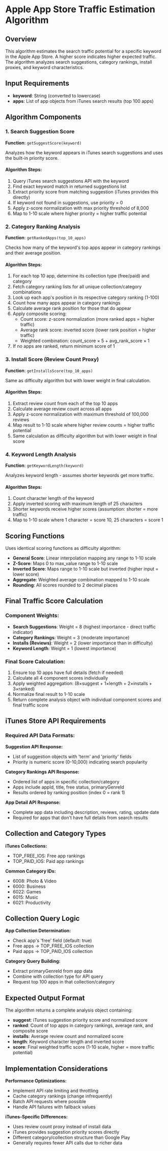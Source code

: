 # Apple App Store Traffic Estimation Algorithm

## Overview
This algorithm estimates the search traffic potential for a specific keyword in the Apple App Store. A higher score indicates higher expected traffic. The algorithm analyzes search suggestions, category rankings, install proxies, and keyword characteristics.

## Input Requirements
- **keyword**: String (converted to lowercase)
- **apps**: List of app objects from iTunes search results (top 100 apps)

## Algorithm Components

### 1. Search Suggestion Score
**Function**: `getSuggestScore(keyword)`

Analyzes how the keyword appears in iTunes search suggestions and uses the built-in priority score.

#### Algorithm Steps:
1. Query iTunes search suggestions API with the keyword
2. Find exact keyword match in returned suggestions list
3. Extract priority score from matching suggestion (iTunes provides this directly)
4. If keyword not found in suggestions, use priority = 0
5. Apply z-score normalization with max priority threshold of 8,000
6. Map to 1-10 scale where higher priority = higher traffic potential

### 2. Category Ranking Analysis
**Function**: `getRankedApps(top_10_apps)`

Checks how many of the keyword's top apps appear in category rankings and their average position.

#### Algorithm Steps:
1. For each top 10 app, determine its collection type (free/paid) and category
2. Fetch category ranking lists for all unique collection/category combinations
3. Look up each app's position in its respective category ranking (1-100)
4. Count how many apps appear in category rankings
5. Calculate average rank position for those that do appear
6. Apply composite scoring:
   - Count score: z-score normalization (more ranked apps = higher traffic)
   - Average rank score: inverted score (lower rank position = higher traffic)
   - Weighted combination: count_score × 5 + avg_rank_score × 1
7. If no apps are ranked, return minimum score of 1

### 3. Install Score (Review Count Proxy)
**Function**: `getInstallsScore(top_10_apps)`

Same as difficulty algorithm but with lower weight in final calculation.

#### Algorithm Steps:
1. Extract review count from each of the top 10 apps
2. Calculate average review count across all apps
3. Apply z-score normalization with maximum threshold of 100,000 reviews
4. Map result to 1-10 scale where higher review counts = higher traffic potential
5. Same calculation as difficulty algorithm but with lower weight in final score

### 4. Keyword Length Analysis
**Function**: `getKeywordLength(keyword)`

Analyzes keyword length - assumes shorter keywords get more traffic.

#### Algorithm Steps:
1. Count character length of the keyword
2. Apply inverted scoring with maximum length of 25 characters
3. Shorter keywords receive higher scores (assumption: shorter = more traffic)
4. Map to 1-10 scale where 1 character = score 10, 25 characters = score 1

## Scoring Functions

Uses identical scoring functions as difficulty algorithm:

- **General Score**: Linear interpolation mapping any range to 1-10 scale
- **Z-Score**: Maps 0 to max_value range to 1-10 scale  
- **Inverted Score**: Maps range to 1-10 scale but inverted (higher input = lower score)
- **Aggregate**: Weighted average combination mapped to 1-10 scale
- **Rounding**: All scores rounded to 2 decimal places

## Final Traffic Score Calculation

### Component Weights:
- **Search Suggestions**: Weight = 8 (highest importance - direct traffic indicator)
- **Category Rankings**: Weight = 3 (moderate importance)
- **Installs (Reviews)**: Weight = 2 (lower importance than in difficulty)
- **Keyword Length**: Weight = 1 (lowest importance)

### Final Score Calculation:
1. Ensure top 10 apps have full details (fetch if needed)
2. Calculate all 4 component scores individually
3. Apply weighted aggregation: (8×suggest + 1×length + 2×installs + 3×ranked)
4. Normalize final result to 1-10 scale
5. Return complete analysis object with individual component scores and final traffic score

## iTunes Store API Requirements

### Required API Data Formats:

**Suggestion API Response:**
- List of suggestion objects with 'term' and 'priority' fields
- Priority is numeric score (0-10,000) indicating search popularity

**Category Rankings API Response:**
- Ordered list of apps in specific collection/category
- Apps include appId, title, free status, primaryGenreId
- Results ordered by ranking position (index 0 = rank 1)

**App Detail API Response:**
- Complete app data including description, reviews, rating, update date
- Required for apps that don't have full details from search results

## Collection and Category Types

**iTunes Collections:**
- TOP_FREE_IOS: Free app rankings
- TOP_PAID_IOS: Paid app rankings

**Common Category IDs:**
- 6008: Photo & Video
- 6000: Business
- 6022: Games  
- 6015: Music
- 6021: Productivity

## Collection Query Logic

**App Collection Determination:**
- Check app's 'free' field (default: true)
- Free apps → TOP_FREE_IOS collection
- Paid apps → TOP_PAID_IOS collection

**Category Query Building:**
- Extract primaryGenreId from app data
- Combine with collection type for API query
- Request top 100 apps in that collection/category

## Expected Output Format

The algorithm returns a complete analysis object containing:
- **suggest**: iTunes suggestion priority score and normalized score
- **ranked**: Count of top apps in category rankings, average rank, and composite score
- **installs**: Average review count and normalized score
- **length**: Keyword character length and inverted score
- **score**: Final weighted traffic score (1-10 scale, higher = more traffic potential)

## Implementation Considerations

**Performance Optimizations:**
- Implement API rate limiting and throttling
- Cache category rankings (change infrequently)
- Batch API requests where possible
- Handle API failures with fallback values

**iTunes-Specific Differences:**
- Uses review count proxy instead of install data
- iTunes provides suggestion priority scores directly
- Different category/collection structure than Google Play
- Generally requires fewer API calls due to richer data